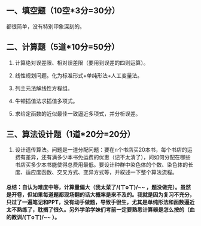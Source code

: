 ## 一、填空题（10空\*3分=30分）

都很简单，没有特别印象深刻的。

## 二、计算题（5道\*10分=50分）
1. 计算绝对误差限、相对误差限（要用到误差的四则运算）。

2. 线性规划问题。化为标准形式+单纯形法+人工变量法。

3. 列主元法解线性方程组。

4. 牛顿插值法求插值多项式。

5. 求给定函数的近似最佳一致逼近多项式，并分析误差。

## 三、算法设计题（1道\*20分=20分）

1. 设计遗传算法。问题是一道分配问题：要在n个书店买20本书，每个书店的运费有差异，还有满多少本书免运费的优惠（记不太清了），问如何分配在哪些书店买多少本书能使得总费用最低。要设计种群中染色体的个数、染色体的长度、适应度函数、交叉方式、变异方式等，并叙述一下整个算法流程。

#### 总结：自认为难度中等，计算量偏大（我太菜了/(ㄒoㄒ)/~~ ，题没做完）。虽然是开卷，但如果每道题都现场翻的话大概率是来不及的。我就是因为复习不充分，只过了一遍笔记和PPT，没有动手做题，导致手很生，尤其是单纯形法和函数逼近太不熟练了，耽搁了很久。另外学弟学妹们考前一定要熟悉计算器是怎么按的（血的教训/(ㄒoㄒ)/~~ ）。
